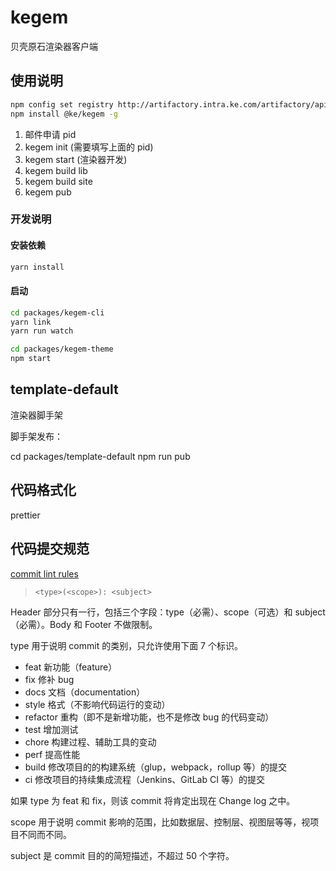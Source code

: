 # kegem

贝壳原石渲染器客户端

## 使用说明

```bash
npm config set registry http://artifactory.intra.ke.com/artifactory/api/npm/npm-virtual/
npm install @ke/kegem -g
```

1. 邮件申请 pid
2. kegem init (需要填写上面的 pid)
3. kegem start (渲染器开发)
4. kegem build lib
5. kegem build site
6. kegem pub

### 开发说明

#### 安装依赖

```bash
yarn install
```

#### 启动

```bash
cd packages/kegem-cli
yarn link
yarn run watch
```

```bash
cd packages/kegem-theme
npm start
```

## template-default

渲染器脚手架

脚手架发布：

cd packages/template-default
npm run pub

## 代码格式化

prettier

## 代码提交规范

[commit lint rules](https://commitlint.js.org/#/reference-rules?id=rules)

> `<type>(<scope>): <subject>`

Header 部分只有一行，包括三个字段：type（必需）、scope（可选）和 subject（必需）。Body 和 Footer 不做限制。

type 用于说明 commit 的类别，只允许使用下面 7 个标识。

- feat 新功能（feature）
- fix 修补 bug
- docs 文档（documentation）
- style 格式（不影响代码运行的变动）
- refactor 重构（即不是新增功能，也不是修改 bug 的代码变动）
- test 增加测试
- chore 构建过程、辅助工具的变动
- perf 提高性能
- build 修改项目的的构建系统（glup，webpack，rollup 等）的提交
- ci 修改项目的持续集成流程（Jenkins、GitLab CI 等）的提交

如果 type 为 feat 和 fix，则该 commit 将肯定出现在 Change log 之中。

scope 用于说明 commit 影响的范围，比如数据层、控制层、视图层等等，视项目不同而不同。

subject 是 commit 目的的简短描述，不超过 50 个字符。
